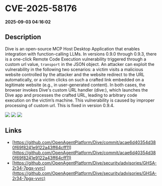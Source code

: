 # CVE-2025-58176

**2025-09-03 04:16:02**

## Description
Dive is an open-source MCP Host Desktop Application that enables integration with function-calling LLMs. In versions 0.9.0 through 0.9.3, there is a one-click Remote Code Execution vulnerability triggered through a custom url value, `transport` in the JSON object. An attacker can exploit the vulnerability in the following two scenarios: a victim visits a malicious website controlled by the attacker and the website redirect to the URL automatically, or a victim clicks on such a crafted link embedded on a legitimate website (e.g., in user-generated content). In both cases, the browser invokes Dive's custom URL handler (dive:), which launches the Dive app and processes the crafted URL, leading to arbitrary code execution on the victim’s machine. This vulnerability is caused by improper processing of custom url. This is fixed in version 0.9.4.

![](https://img.shields.io/static/v1?label=Score&message=8.8&color=red)
![](https://img.shields.io/static/v1?label=Severity&message=HIGH&color=red)
![](https://img.shields.io/static/v1?label=CWE&message=RCE&color=green)

## Links
- [https://github.com/OpenAgentPlatform/Dive/commit/acae6d40354d380f69f8241e9122a43ff64cff11](https://github.com/OpenAgentPlatform/Dive/commit/acae6d40354d380f69f8241e9122a43ff64cff11)
- [https://github.com/OpenAgentPlatform/Dive/security/advisories/GHSA-2r34-7pgx-vvrc](https://github.com/OpenAgentPlatform/Dive/security/advisories/GHSA-2r34-7pgx-vvrc)

